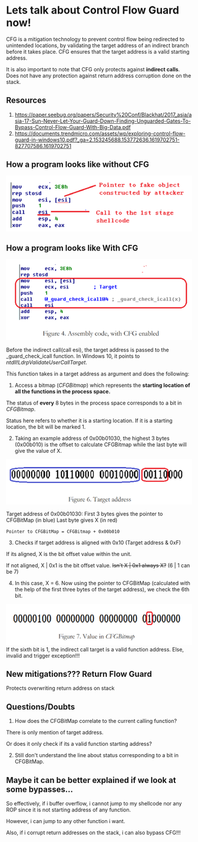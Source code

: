 # Lets talk about Control Flow Guard now!

CFG is a mitigation technology to prevent control flow being redirected to unintended locations, 
by validating the target address of an indirect branch before it takes place. CFG ensures that the target address is a valid starting address.

It is also important to note that CFG only protects against **indirect calls**. Does not have any protection against return address corruption done on the stack.

## Resources
1) https://paper.seebug.org/papers/Security%20Conf/Blackhat/2017_asia/asia-17-Sun-Never-Let-Your-Guard-Down-Finding-Unguarded-Gates-To-Bypass-Control-Flow-Guard-With-Big-Data.pdf
2) https://documents.trendmicro.com/assets/wp/exploring-control-flow-guard-in-windows10.pdf?_ga=2.153245688.153772636.1619702751-827707586.1619702751

## How a program looks like without CFG
![plot](./Images/NoCFG.PNG)

## How a program looks like With CFG
![plot](./Images/WithCFG.PNG)

Before the indirect call(call esi), the target address is passed to the _guard_check_icall function.
In Windows 10, it points to *ntdll!LdrpValidateUserCallTarget*.

This function takes in a target address as argument and does the following:

1) Access a bitmap (*CFGBitmap*) which represents the **starting location of all the functions in the process space.** 

The status of **every** 8 bytes in the process space corresponds to a bit in *CFGBitmap*. 

Status here refers to whether it is a starting location. If it is a starting location, the bit will be marked 1.

2) Taking an example address of 0x00b01030, the highest 3 bytes (0x00b010) is the offset to calculate CFGBitmap 
while the last byte will give the value of X. 

![plot](./Images/TargetAddress.PNG)

Target address of 0x00b01030:
First 3 bytes gives the pointer to CFGBitMap (in blue)
Last byte gives X (in red)

```
Pointer to CFGBitMap = CFGBitmap + 0x00b010
```

3) Checks if target address is aligned with 0x10 (Target address & 0xF)

If its aligned, X is the bit offset value within the unit.

If not aligned, X | 0x1 is the bit offset value. ~~Isn't X | 0x1 always X?~~ (6 | 1 can be 7)

4) In this case, X = 6. Now using the pointer to CFGBitMap (calculated 
with the help of the first three bytes of the target address), we check the 6th bit.

![plot](./Images/ValueInCFGBitMap.PNG)
If the sixth bit is 1, the indirect call target is a valid function address.
Else, invalid and trigger exception!!!

## New mitigations??? Return Flow Guard 
Protects overwriting return address on stack

## Questions/Doubts

1) How does the CFGBitMap correlate to the current calling function?

There is only mention of target address. 
 
Or does it only check if its a valid function starting address?

2) Still don't understand the line about status corresponding to a bit in CFGBitMap.

## Maybe it can be better explained if we look at some bypasses...

So effectively, if i buffer overflow, i cannot jump to my shellcode nor any ROP since it is not starting address of any function.

However, i can jump to any other function i want.

Also, if i corrupt return addresses on the stack, i can also bypass CFG!!!